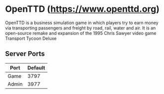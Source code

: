 # OpenTTD (https://www.openttd.org)

OpenTTD is a business simulation game in which players try to earn money via transporting passengers and freight by road, rail, water and air. It is an open-source remake and expansion of the 1995 Chris Sawyer video game Transport Tycoon Deluxe

## Server Ports

| Port    | Default |
|---------|---------|
| Game    | 3797    |
| Admin   | 3977    |
